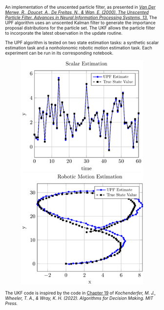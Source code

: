 An implementation of the unscented particle filter, as presented in [*Van Der Merwe, R., Doucet, A., De Freitas, N., & Wan, E. (2000). The Unscented Particle Filter. Advances in Neural Information Processing Systems, 13.*](https://proceedings.neurips.cc/paper/2000/hash/f5c3dd7514bf620a1b85450d2ae374b1-Abstract.html) The UPF algorithm uses an unscented Kalman filter to generate the importance proposal distributions for the particle set. The UKF allows the particle filter to incorporate the latest observation in the update routine. 

The UPF algorithm is tested on two state estimation tasks: a synthetic scalar estimation task and a nonholonomic robotic motion estimation task. Each experiment can be run in its corresponding notebook.

<p align="center">
  <img src="/figs/synthetic_time_series.png" width="400" /> 
  <img src="/figs/nonholonomic_robot.png" width="400" />
</p>

The UKF code is inspired by the code in [Chapter 19](/https://algorithmsbook.com/files/chapter-19.pdf) of *Kochenderfer, M. J., 
Wheeler, T. A., & Wray, K. H. (2022). Algorithms for Decision Making. MIT Press.*
